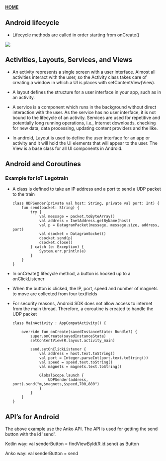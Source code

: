 [**HOME**](../index.md)

## Android lifecycle

* Lifecycle methods are called in order starting from onCreate()

<img src="https://codelabs.developers.google.com/codelabs/android-training-activity-lifecycle-and-state/img/59d40f71d715436.png"/>


## Activities, Layouts, Services, and Views

* An activity represents a single screen with a user interface. Almost all activities interact with the user, so the Activity class takes care of creating a window in which a UI is places with setContentView(View).

* A layout defines the structure for a user interface in your app, such as in an activity.

* A service is a component which runs in the background without direct interaction with the user. As the service has no user interface, it is not bound to the lifecycle of an activity. Services are used for repetitive and potentially long running operations, i.e., Internet downloads, checking for new data, data processing, updating content providers and the like.

* In android, Layout is used to define the user interface for an app or activity and it will hold the UI elements that will appear to the user. The View is a base class for all UI components in Android.


## Android and Coroutines

### Example for IoT Legotrain

* A class is defined to take an IP address and a port to send a UDP packet to the train

      class UDPSender(private val host: String, private val port: Int) {
          fun send(packet: String) {
              try {
                  val message = packet.toByteArray()
                  val address = InetAddress.getByName(host)
                  val p = DatagramPacket(message, message.size, address, port)
                  val dsocket = DatagramSocket()
                  dsocket.send(p)
                  dsocket.close()
              } catch (e: Exception) {
                  System.err.println(e)
              }
          }
      }

* In onCreate() lifecycle method, a button is hooked up to a onClickListener
* When the button is clicked, the IP, port, speed and number of magnets to move are collected from four textfields
* For security reasons, Android SDK does not allow access to internet from the main thread. Therefore, a coroutine is created to handle the UDP packet

      class MainActivity : AppCompatActivity() {

          override fun onCreate(savedInstanceState: Bundle?) {
              super.onCreate(savedInstanceState)
              setContentView(R.layout.activity_main)

              send.setOnClickListener {
                  val address = host.text.toString()
                  val port = Integer.parseInt(port.text.toString())
                  val speed = speed.text.toString()
                  val magnets = magnets.text.toString()

                  GlobalScope.launch {
                      UDPSender(address, port).send("m,$magnets,$speed,700,880")
                  }
              }
          }
      }


## API’s for Android

The above example use the Anko API. The API is used for getting the send button with the id 'send'.

Kotlin way:
    val senderButton = findViewById(R.id.send) as Button
    
Anko way:
    val senderButton = send
